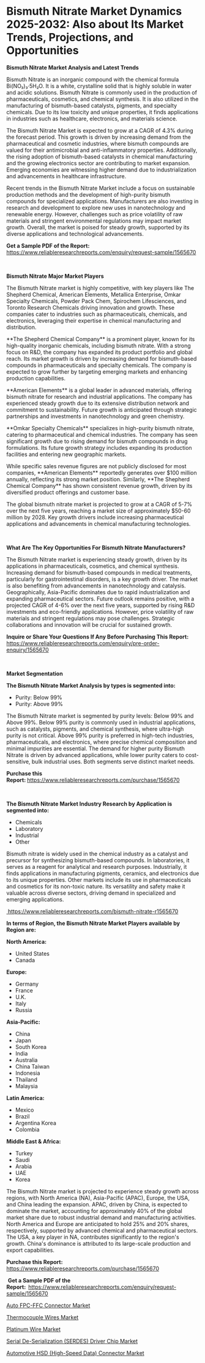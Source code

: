 <p><h1>Bismuth Nitrate Market Dynamics 2025-2032: Also about Its Market Trends, Projections, and Opportunities</h1></p><p><strong>Bismuth Nitrate Market Analysis and Latest Trends</strong></p>
<p><p>Bismuth Nitrate is an inorganic compound with the chemical formula Bi(NO₃)₃·5H₂O. It is a white, crystalline solid that is highly soluble in water and acidic solutions. Bismuth Nitrate is commonly used in the production of pharmaceuticals, cosmetics, and chemical synthesis. It is also utilized in the manufacturing of bismuth-based catalysts, pigments, and specialty chemicals. Due to its low toxicity and unique properties, it finds applications in industries such as healthcare, electronics, and materials science.</p><p>The Bismuth Nitrate Market is expected to grow at a CAGR of 4.3% during the forecast period. This growth is driven by increasing demand from the pharmaceutical and cosmetic industries, where bismuth compounds are valued for their antimicrobial and anti-inflammatory properties. Additionally, the rising adoption of bismuth-based catalysts in chemical manufacturing and the growing electronics sector are contributing to market expansion. Emerging economies are witnessing higher demand due to industrialization and advancements in healthcare infrastructure.</p><p>Recent trends in the Bismuth Nitrate Market include a focus on sustainable production methods and the development of high-purity bismuth compounds for specialized applications. Manufacturers are also investing in research and development to explore new uses in nanotechnology and renewable energy. However, challenges such as price volatility of raw materials and stringent environmental regulations may impact market growth. Overall, the market is poised for steady growth, supported by its diverse applications and technological advancements.</p></p>
<p><strong>Get a Sample PDF of the Report:&nbsp;</strong> <a href="https://www.reliableresearchreports.com/enquiry/request-sample/1565670?utm_campaign=112&utm_medium=2&utm_source=Github&utm_content=ia&utm_term=25012025&utm_id=bismuth-nitrate">https://www.reliableresearchreports.com/enquiry/request-sample/1565670</a></p>
<p>&nbsp;</p>
<p><strong>Bismuth Nitrate Major Market Players</strong></p>
<p><p>The Bismuth Nitrate market is highly competitive, with key players like The Shepherd Chemical, American Elements, Metallica Enterprise, Omkar Specialty Chemicals, Powder Pack Chem, Spirochem Lifesciences, and Toronto Research Chemicals driving innovation and growth. These companies cater to industries such as pharmaceuticals, chemicals, and electronics, leveraging their expertise in chemical manufacturing and distribution.</p><p>**The Shepherd Chemical Company** is a prominent player, known for its high-quality inorganic chemicals, including bismuth nitrate. With a strong focus on R&D, the company has expanded its product portfolio and global reach. Its market growth is driven by increasing demand for bismuth-based compounds in pharmaceuticals and specialty chemicals. The company is expected to grow further by targeting emerging markets and enhancing production capabilities.</p><p>**American Elements** is a global leader in advanced materials, offering bismuth nitrate for research and industrial applications. The company has experienced steady growth due to its extensive distribution network and commitment to sustainability. Future growth is anticipated through strategic partnerships and investments in nanotechnology and green chemistry.</p><p>**Omkar Specialty Chemicals** specializes in high-purity bismuth nitrate, catering to pharmaceutical and chemical industries. The company has seen significant growth due to rising demand for bismuth compounds in drug formulations. Its future growth strategy includes expanding its production facilities and entering new geographic markets.</p><p>While specific sales revenue figures are not publicly disclosed for most companies, **American Elements** reportedly generates over $100 million annually, reflecting its strong market position. Similarly, **The Shepherd Chemical Company** has shown consistent revenue growth, driven by its diversified product offerings and customer base.</p><p>The global bismuth nitrate market is projected to grow at a CAGR of 5-7% over the next five years, reaching a market size of approximately $50-60 million by 2028. Key growth drivers include increasing pharmaceutical applications and advancements in chemical manufacturing technologies.</p></p>
<p>&nbsp;</p>
<p><strong>What Are The Key Opportunities For Bismuth Nitrate Manufacturers?</strong></p>
<p><p>The Bismuth Nitrate market is experiencing steady growth, driven by its applications in pharmaceuticals, cosmetics, and chemical synthesis. Increasing demand for bismuth-based compounds in medical treatments, particularly for gastrointestinal disorders, is a key growth driver. The market is also benefiting from advancements in nanotechnology and catalysis. Geographically, Asia-Pacific dominates due to rapid industrialization and expanding pharmaceutical sectors. Future outlook remains positive, with a projected CAGR of 4-6% over the next five years, supported by rising R&D investments and eco-friendly applications. However, price volatility of raw materials and stringent regulations may pose challenges. Strategic collaborations and innovation will be crucial for sustained growth.</p></p>
<p><strong>Inquire or Share Your Questions If Any Before Purchasing This Report:</strong> <a href="https://www.reliableresearchreports.com/enquiry/pre-order-enquiry/1565670?utm_campaign=112&utm_medium=2&utm_source=Github&utm_content=ia&utm_term=25012025&utm_id=bismuth-nitrate">https://www.reliableresearchreports.com/enquiry/pre-order-enquiry/1565670</a></p>
<p>&nbsp;</p>
<p><strong>Market Segmentation</strong></p>
<p><strong>The Bismuth Nitrate Market Analysis by types is segmented into:</strong></p>
<p><ul><li>Purity: Below 99%</li><li>Purity: Above 99%</li></ul></p>
<p><p>The Bismuth Nitrate market is segmented by purity levels: Below 99% and Above 99%. Below 99% purity is commonly used in industrial applications, such as catalysts, pigments, and chemical synthesis, where ultra-high purity is not critical. Above 99% purity is preferred in high-tech industries, pharmaceuticals, and electronics, where precise chemical composition and minimal impurities are essential. The demand for higher purity Bismuth Nitrate is driven by advanced applications, while lower purity caters to cost-sensitive, bulk industrial uses. Both segments serve distinct market needs.</p></p>
<p><strong>Purchase this Report:&nbsp;</strong><a href="https://www.reliableresearchreports.com/purchase/1565670?utm_campaign=112&utm_medium=2&utm_source=Github&utm_content=ia&utm_term=25012025&utm_id=bismuth-nitrate">https://www.reliableresearchreports.com/purchase/1565670</a></p>
<p>&nbsp;</p>
<p><strong>The Bismuth Nitrate Market Industry Research by Application is segmented into:</strong></p>
<p><ul><li>Chemicals</li><li>Laboratory</li><li>Industrial</li><li>Other</li></ul></p>
<p><p>Bismuth nitrate is widely used in the chemical industry as a catalyst and precursor for synthesizing bismuth-based compounds. In laboratories, it serves as a reagent for analytical and research purposes. Industrially, it finds applications in manufacturing pigments, ceramics, and electronics due to its unique properties. Other markets include its use in pharmaceuticals and cosmetics for its non-toxic nature. Its versatility and safety make it valuable across diverse sectors, driving demand in specialized and emerging applications.</p></p>
<p><a href="https://www.reliableresearchreports.com/bismuth-nitrate-r1565670?utm_campaign=112&utm_medium=2&utm_source=Github&utm_content=ia&utm_term=25012025&utm_id=bismuth-nitrate">&nbsp;https://www.reliableresearchreports.com/bismuth-nitrate-r1565670</a></p>
<p><strong>In terms of Region, the Bismuth Nitrate Market Players available by Region are:</strong></p>
<p>
    <p> <strong> North America: </strong>
        <ul>
            <li>United States</li>
            <li>Canada</li>
        </ul>
        </p> 
    <p> <strong> Europe: </strong>
        <ul>
            <li>Germany</li>
            <li>France</li>
            <li>U.K.</li>
            <li>Italy</li>
            <li>Russia</li>
        </ul>
        </p> 
    <p> <strong> Asia-Pacific: </strong>
        <ul>
            <li>China</li>
            <li>Japan</li>
            <li>South Korea</li>
            <li>India</li>
            <li>Australia</li>
            <li>China Taiwan</li>
            <li>Indonesia</li>
            <li>Thailand</li>
            <li>Malaysia</li>
        </ul>
        </p> 
    <p> <strong> Latin America: </strong>
        <ul>
            <li>Mexico</li>
            <li>Brazil</li>
            <li>Argentina Korea</li>
            <li>Colombia</li>
        </ul>
        </p> 
    <p> <strong> Middle East & Africa: </strong>
        <ul>
            <li>Turkey</li>
            <li>Saudi</li>
            <li>Arabia</li>
            <li>UAE</li>
            <li>Korea</li>
        </ul>
    </p>
    </p>
<p><p>The Bismuth Nitrate market is projected to experience steady growth across regions, with North America (NA), Asia-Pacific (APAC), Europe, the USA, and China leading the expansion. APAC, driven by China, is expected to dominate the market, accounting for approximately 40% of the global market share due to robust industrial demand and manufacturing activities. North America and Europe are anticipated to hold 25% and 20% shares, respectively, supported by advanced chemical and pharmaceutical sectors. The USA, a key player in NA, contributes significantly to the region's growth. China's dominance is attributed to its large-scale production and export capabilities.</p></p>
<p><strong>Purchase this Report: </strong><a href="https://www.reliableresearchreports.com/purchase/1565670?utm_campaign=112&utm_medium=2&utm_source=Github&utm_content=ia&utm_term=25012025&utm_id=bismuth-nitrate">https://www.reliableresearchreports.com/purchase/1565670</a></p>
<p>&nbsp;<strong>Get a Sample PDF of the Report:&nbsp;&nbsp;</strong><a href="https://www.reliableresearchreports.com/enquiry/request-sample/1565670?utm_campaign=112&utm_medium=2&utm_source=Github&utm_content=ia&utm_term=25012025&utm_id=bismuth-nitrate">https://www.reliableresearchreports.com/enquiry/request-sample/1565670</a></p>
<p><strong></strong></p>
<p><p><a href="https://www.linkedin.com/pulse/auto-fpc-ffc-connector-market-scope-provide-valuable-information-emlyc?utm_campaign=112&utm_medium=2&utm_source=Github&utm_content=ia&utm_term=25012025&utm_id=bismuth-nitrate">Auto FPC-FFC Connector Market</a></p><p><a href="https://github.com/santosh758595/Market-Research-Report-List-6/blob/main/thermocouple-wires-market.md?utm_campaign=112&utm_medium=2&utm_source=Github&utm_content=ia&utm_term=25012025&utm_id=bismuth-nitrate">Thermocouple Wires Market</a></p><p><a href="https://github.com/delindacallegari68/Market-Research-Report-List-1/blob/main/platinum-wire-market.md?utm_campaign=112&utm_medium=2&utm_source=Github&utm_content=ia&utm_term=25012025&utm_id=bismuth-nitrate">Platinum Wire Market</a></p><p><a href="https://www.linkedin.com/pulse/serial-de-serialization-serdes-driver-chip-market-analysis-utblf?utm_campaign=112&utm_medium=2&utm_source=Github&utm_content=ia&utm_term=25012025&utm_id=bismuth-nitrate">Serial De-Serialization (SERDES) Driver Chip Market</a></p><p><a href="https://www.linkedin.com/pulse/state-automotive-hsd-high-speed-data-connector-market-projected-1mzrc?utm_campaign=112&utm_medium=2&utm_source=Github&utm_content=ia&utm_term=25012025&utm_id=bismuth-nitrate">Automotive HSD (High-Speed Data) Connector Market</a></p></p>